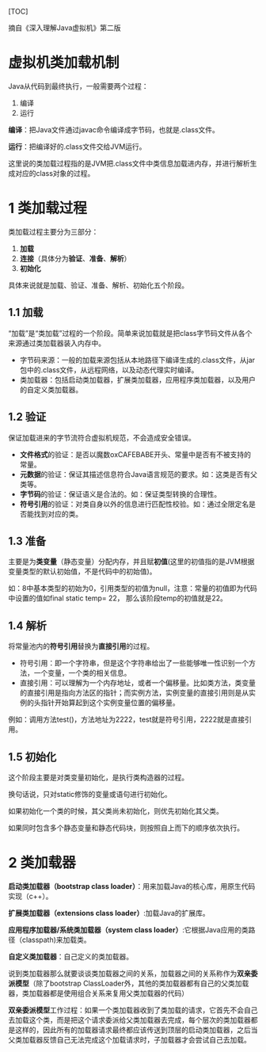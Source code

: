 [TOC]

摘自《深入理解Java虚拟机》第二版

# 虚拟机类加载机制

Java从代码到最终执行，一般需要两个过程：

1. 编译
2. 运行

**编译**：把Java文件通过javac命令编译成字节码，也就是.class文件。

**运行**：把编译好的.class文件交给JVM运行。

这里说的类加载过程指的是JVM把.class文件中类信息加载进内存，并进行解析生成对应的class对象的过程。

# 1 类加载过程

类加载过程主要分为三部分：

1. **加载**
2. **连接**（具体分为**验证**、**准备**、**解析**）
3. **初始化**

具体来说就是加载、验证、准备、解析、初始化五个阶段。

## 1.1 加载

“加载”是“类加载”过程的一个阶段。简单来说加载就是把class字节码文件从各个来源通过类加载器装入内存中。

- 字节码来源：一般的加载来源包括从本地路径下编译生成的.class文件，从jar包中的.class文件，从远程网络，以及动态代理实时编译。
- 类加载器：包括启动类加载器，扩展类加载器，应用程序类加载器，以及用户的自定义类加载器。

## 1.2 验证

保证加载进来的字节流符合虚拟机规范，不会造成安全错误。

- **文件格式**的验证：是否以魔数oxCAFEBABE开头、常量中是否有不被支持的常量。
- **元数据**的验证：保证其描述信息符合Java语言规范的要求。如：这类是否有父类等。
- **字节码**的验证：保证语义是合法的。如：保证类型转换的合理性。
- **符号引用**的验证：对类自身以外的信息进行匹配性校验。如：通过全限定名是否能找到对应的类。

## 1.3 准备

主要是为**类变量**（静态变量）分配内存，并且赋**初值**(这里的初值指的是JVM根据变量类型的默认初始值，不是代码中的初始值)。

如：8中基本类型的初始为0，引用类型的初值为null，注意：常量的初值即为代码中设置的值如final static temp= 22， 那么该阶段temp的初值就是22。

## 1.4 解析

将常量池内的**符号引用**替换为**直接引用**的过程。

- 符号引用：即一个字符串，但是这个字符串给出了一些能够唯一性识别一个方法，一个变量，一个类的相关信息。
- 直接引用：可以理解为一个内存地址，或者一个偏移量。比如类方法，类变量的直接引用是指向方法区的指针；而实例方法，实例变量的直接引用则是从实例的头指针开始算起到这个实例变量位置的偏移量。

例如：调用方法test()，方法地址为2222，test就是符号引用，2222就是直接引用。

## 1.5 初始化

这个阶段主要是对类变量初始化，是执行类构造器的过程。

换句话说，只对static修饰的变量或语句进行初始化。

如果初始化一个类的时候，其父类尚未初始化，则优先初始化其父类。

如果同时包含多个静态变量和静态代码块，则按照自上而下的顺序依次执行。



# 2 类加载器

**启动类加载器（bootstrap class loader）**：用来加载Java的核心库，用原生代码实现（c++）。

**扩展类加载器（extensions class loader）**:加载Java的扩展库。

**应用程序加载器/系统类加载器（system class loader）**:它根据Java应用的类路径（classpath)来加载类。

**自定义类加载器**：自己定义的类加载器。

说到类加载器那么就要谈谈类加载器之间的关系，加载器之间的关系称作为**双亲委派模型**（除了bootstrap ClassLoader外，其他的类加载器都有自己的父类加载器，类加载器都是使用组合关系来复用父类加载器的代码）

**双亲委派模型**工作过程：如果一个类加载器收到了类加载的请求，它首先不会自己去加载这个类，而是把这个请求委派给父类加载器去完成，每个层次的类加载器都是这样的，因此所有的加载器请求最终都应该传送到顶层的启动类加载器，之后当父类加载器反馈自己无法完成这个加载请求时，子加载器才会尝试自己去加载。









